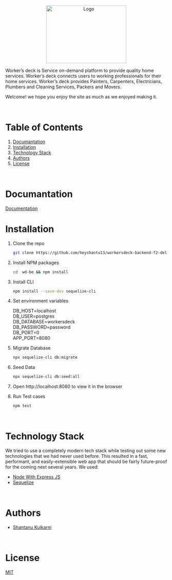 <!-- PROJECT LOGO -->
<br />
<p align="center">
    <img src="https://i.ibb.co/YtWf7hG/wdlogo.png" alt="Logo" width="250" height="180" >
</p>
Worker’s deck is Service on-demand platform to provide quality home services.
Worker’s deck connects users to working professionals for their home services.
Worker’s deck provides Painters, Carpenters, Electricians, Plumbers and
Cleaning Services, Packers and Movers.


Welcome! we hope you enjoy the site as much as we enjoyed making it.
 
  
<!-- TABLE OF CONTENTS -->
<br/>

# Table of Contents

1. [Documantation](#Documantation)
2. [Installation](#installation)
3. [Technology Stack](#technology-stack)
4. [Authors](#authors)
5. [License](#license)

<br/>

# Documantation

[Documentation](https://documenter.getpostman.com/view/12791309/UVJYKz2U)


# Installation

1. Clone the repo
    ```sh
    git clone https://github.com/heyshantu13/workersdeck-backend-f2-delta wd-be
    ```

2. Install NPM packages
    ```sh
    cd  wd-be && npm install
    ```

3. Install CLI 
    ```sh
    npm install --save-dev sequelize-cli
    ```    
4. Set environment variables

    DB_HOST=localhost <br/>
    DB_USER=postgres  <br/>
    DB_DATABASE=workersdeck  <br/>
    DB_PASSWORD=password <br/>
    DB_PORT=0 <br/>
    APP_PORT=8080 <br/>

5. Migrate Database
    ```sh
    npx sequelize-cli db:migrate
    ```
6. Seed Data
    ```sh
    npx sequelize-cli db:seed:all
    ```

7. Open http://localhost:8080 to view it in the browser

8. Run Test cases
    ```sh
    npm test
    ```
<br/>

# Technology Stack

We tried to use a completely modern tech stack while testing out some new technologies that we had never used before. This resulted in a fast, performant, and easily-extensible web app that should be fairly future-proof for the coming next several years. We used:

- [Node With Express JS](https://expressjs.com/)
- [Sequelize](https://sequelize.org/)

<br/>

# Authors

- [Shantanu Kulkarni](https://github.com/heyshantu13)

<br/>

# License

[MIT](https://opensource.org/licenses/MIT)
